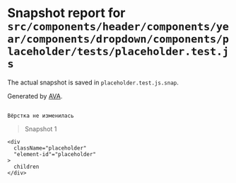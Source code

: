 # Snapshot report for `src/components/header/components/year/components/dropdown/components/placeholder/tests/placeholder.test.js`

The actual snapshot is saved in `placeholder.test.js.snap`.

Generated by [AVA](https://avajs.dev).

## 
    Вёрстка не изменилась


> Snapshot 1

    <div
      className="placeholder"
      "element-id"="placeholder"
    >
      children
    </div>
